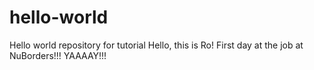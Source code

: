 # hello-world
Hello world repository for tutorial 
Hello, this is Ro! First day at the job at NuBorders!!! YAAAAY!!!
